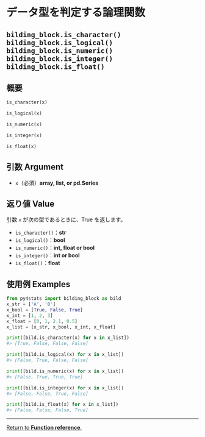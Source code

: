# データ型を判定する論理関数
## `bilding_block.is_character()` `bilding_block.is_logical()` `bilding_block.is_numeric()` `bilding_block.is_integer()` `bilding_block.is_float()`

## 概要

```python
is_character(x)

is_logical(x)

is_numeric(x)

is_integer(x)

is_float(x)
```

## 引数 Argument

- `x`（必須）**array, list, or pd.Series**</br>

## 返り値 Value

引数 `x` が次の型であるときに、True を返します。

- `is_character()`：**str**
- `is_logical()`：**bool**
- `is_numeric()`：**int, float or bool**
- `is_integer()`：**int or bool**
- `is_float()`：**float**

## 使用例 Examples

```python
from py4stats import bilding_block as bild
x_str = ['A', 'B']
x_bool = [True, False, True]
x_int = [1, 2, 3]
x_float = [0, 1, 2.1, 0.5]
x_list = [x_str, x_bool, x_int, x_float]

print([bild.is_character(x) for x in x_list])
#> [True, False, False, False]

print([bild.is_logical(x) for x in x_list])
#> [False, True, False, False]

print([bild.is_numeric(x) for x in x_list])
#> [False, True, True, True]

print([bild.is_integer(x) for x in x_list])
#> [False, False, True, False]

print([bild.is_float(x) for x in x_list])
#> [False, False, False, True]
```
***
[Return to **Function reference**.](https://github.com/Hirototensho/Py4Stats/blob/main/reference.md)
